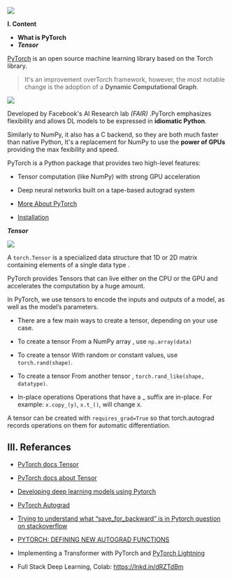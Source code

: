 ![](https://github.com/pytorch/pytorch/blob/master/docs/source/_static/img/pytorch-logo-dark.png)


**I. Content**

- **What is PyTorch**
- ***Tensor***



[PyTorch](https://us.hidester.com/proxy.php?u=eJwrtjI0s1ISmnSq537GmV4ne9cnTHXz1JWsAXPICVc%3D&b=7) is an open source machine learning library based on the Torch library.
        
   >  It's an improvement overTorch framework, however, the most notable change is the adoption of a **Dynamic Computational Graph**.
        
   ![](https://github.com/pytorch/pytorch/blob/master/docs/source/_static/img/dynamic_graph.gif)
    
Developed by Facebook's AI Research lab *(FAIR)* .PyTorch emphasizes flexibility and allows DL models to be expressed in **idiomatic Python**.


Similarly to NumPy, it also has a C backend, so they are both much faster than native Python, It's a replacement for NumPy to use the **power of GPUs** providing the max fexibility and speed.


PyTorch is a Python package that provides two high-level features:
   
   - Tensor computation (like NumPy) with strong GPU acceleration
   - Deep neural networks built on a tape-based autograd system

    
    
- [More About PyTorch](https://github.com/pytorch/pytorch#more-about-pytorch)
- [Installation](https://github.com/pytorch/pytorch#installation)
 
 
***Tensor***   
      
![](https://github.com/pytorch/pytorch/blob/master/docs/source/_static/img/tensor_illustration.png)

A `torch.Tensor` is a  specialized data structure that 1D or 2D matrix containing elements of a single data type .


PyTorch provides Tensors that can live either on the CPU or the GPU and accelerates the computation by a huge amount.

      
In PyTorch, we use tensors to encode the inputs and outputs of a model, as well as the model’s parameters.
      
   - There are a few main ways to create a tensor, depending on your use case.

   - To create a tensor From a NumPy array , use `np.array(data)`
   
   - To create a tensor With random or constant values, use `torch.rand(shape)`.
   - To create a tensor From another tensor , `torch.rand_like(shape, datatype)`.

   - In-place operations Operations that have a _ suffix are in-place. For example: `x.copy_(y)`, `x.t_()`, will change x.

A tensor can be created with `requires_grad=True` so that torch.autograd records operations on them for automatic differentiation.





III. **Referances**
------------

- [PyTorch docs Tensor](https://pytorch.org/docs/stable/tensors.html)
- [PyTorch docs about Tensor](https://pytorch.org/docs/stable/tensors.html)

- [Developing deep learning models using  Pytorch](https://www.coursera.org/learn/deep-neural-networks-with-pytorch/home/welcome)

- [PyTorch Autograd](https://towardsdatascience.com/pytorch-autograd-understanding-the-heart-of-pytorchs-magic-2686cd94ec95)

- [Trying to understand what “save_for_backward” is in Pytorch question on stackoverflow](https://stackoverflow.com/questions/64460017/trying-to-understand-what-save-for-backward-is-in-pytorch)

- [PYTORCH: DEFINING NEW AUTOGRAD FUNCTIONS](https://pytorch.org/tutorials/beginner/examples_autograd/two_layer_net_custom_function.html)

- Implementing a Transformer with PyTorch and [PyTorch Lightning](https://www.linkedin.com/company/pytorch-lightning/?lipi=urn%3Ali%3Apage%3Ad_flagship3_profile_view_base_recent_activity_details_shares%3BO3kQZoBQQd6AwlfGTfvmDg%3D%3D)

- Full Stack Deep Learning, Colab: https://lnkd.in/dRZTdBm
